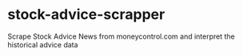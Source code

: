 # stock-advice-scrapper
Scrape Stock Advice News from moneycontrol.com and interpret the historical advice data
